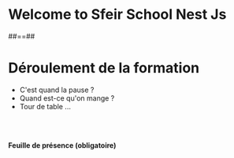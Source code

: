 <!-- .slide: class="first-slide" sfeir-level="1" sfeir-techno="Nest Js" -->

# Welcome to Sfeir School Nest Js

##==##

# Déroulement de la formation

- C'est quand la pause ?<br/>
- Quand est-ce qu'on mange ?<br/>
- Tour de table ...

<br/><br/>

**Feuille de présence (obligatoire)** 
<!-- .element: class="center" -->
